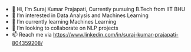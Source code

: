 - 👋 Hi, I’m Suraj Kumar Prajapati, Currently pursuing B.Tech from IIT BHU
- 👀 I’m interested in Data Analysis and Machines Learning
- 🌱 I’m currently learning Machines Learning
- 💞️ I’m looking to collaborate on NLP projects
- 📫 Reach me via https://www.linkedin.com/in/suraj-kumar-prajapati-804359208/ 

<!---
SurajP79/SurajP79 is a ✨ special ✨ repository because its `README.md` (this file) appears on your GitHub profile.
You can click the Preview link to take a look at your changes.
--->
